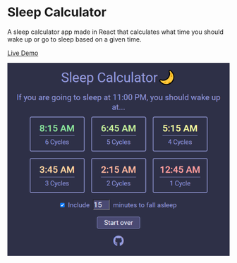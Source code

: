 # Sleep Calculator

A sleep calculator app made in React that calculates what time you should wake up or go to sleep based on a given time.

[Live Demo](https://robsassack.github.io/sleep-calc-react/)

![Screenshot of sleep calculator](screenshot.png)
